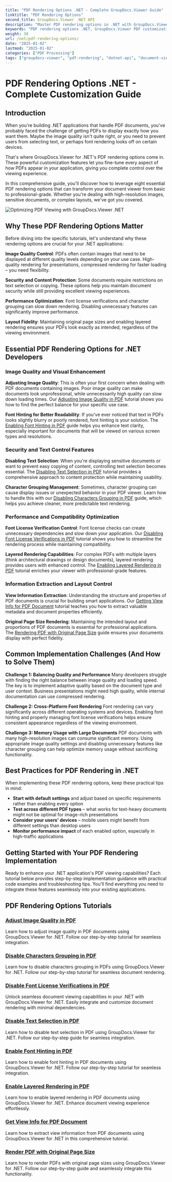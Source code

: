 ```yaml
---
title: "PDF Rendering Options .NET - Complete GroupDocs.Viewer Guide"
linktitle: "PDF Rendering Options"
second_title: GroupDocs.Viewer .NET API
description: "Master PDF rendering options in .NET with GroupDocs.Viewer. Adjust image quality, disable text selection, enable font hinting & more. Step-by-step tutorials included."
keywords: "PDF rendering options .NET, GroupDocs.Viewer PDF customization, PDF document viewer .NET, .NET PDF rendering API, adjust PDF image quality, disable text selection PDF"
weight: 38
url: /net/pdf-rendering-options/
date: "2025-01-02"
lastmod: "2025-01-02"
categories: ["PDF Processing"]
tags: ["groupdocs-viewer", "pdf-rendering", "dotnet-api", "document-viewer"]
---
```


# PDF Rendering Options .NET - Complete Customization Guide

## Introduction

When you're building .NET applications that handle PDF documents, you've probably faced the challenge of getting PDFs to display exactly how you want them. Maybe the image quality isn't quite right, or you need to prevent users from selecting text, or perhaps font rendering looks off on certain devices.

That's where GroupDocs.Viewer for .NET's PDF rendering options come in. These powerful customization features let you fine-tune every aspect of how PDFs appear in your application, giving you complete control over the viewing experience.

In this comprehensive guide, you'll discover how to leverage eight essential PDF rendering options that can transform your document viewer from basic to professional-grade. Whether you're dealing with high-resolution images, sensitive documents, or complex layouts, we've got you covered.

![Optimizing PDF Viewing with GroupDocs.Viewer .NET](/viewer/pdf-rendering-options/image.png)

## Why These PDF Rendering Options Matter

Before diving into the specific tutorials, let's understand why these rendering options are crucial for your .NET applications:

**Image Quality Control**: PDFs often contain images that need to be displayed at different quality levels depending on your use case. High-quality rendering for presentations, compressed rendering for faster loading – you need flexibility.

**Security and Content Protection**: Some documents require restrictions on text selection or copying. These options help you maintain document security while still providing excellent viewing experiences.

**Performance Optimization**: Font license verifications and character grouping can slow down rendering. Disabling unnecessary features can significantly improve performance.

**Layout Fidelity**: Maintaining original page sizes and enabling layered rendering ensures your PDFs look exactly as intended, regardless of the viewing environment.

## Essential PDF Rendering Options for .NET Developers

### Image Quality and Visual Enhancement

**Adjusting Image Quality**: This is often your first concern when dealing with PDF documents containing images. Poor image quality can make documents look unprofessional, while unnecessarily high quality can slow down loading times. Our [Adjusting Image Quality in PDF](./adjust-image-quality-pdf/) tutorial shows you how to find the perfect balance for your specific use case.

**Font Hinting for Better Readability**: If you've ever noticed that text in PDFs looks slightly blurry or poorly rendered, font hinting is your solution. The [Enabling Font Hinting in PDF](./enable-font-hinting-pdf/) guide helps you enhance text clarity, especially important for documents that will be viewed on various screen types and resolutions.

### Security and Text Control Features

**Disabling Text Selection**: When you're displaying sensitive documents or want to prevent easy copying of content, controlling text selection becomes essential. The [Disabling Text Selection in PDF](./disable-text-selection-pdf/) tutorial provides a comprehensive approach to content protection while maintaining usability.

**Character Grouping Management**: Sometimes, character grouping can cause display issues or unexpected behavior in your PDF viewer. Learn how to handle this with our [Disabling Characters Grouping in PDF](./disable-characters-grouping-pdf/) guide, which helps you achieve cleaner, more predictable text rendering.

### Performance and Compatibility Optimization

**Font License Verification Control**: Font license checks can create unnecessary dependencies and slow down your application. Our [Disabling Font License Verifications in PDF](./disable-font-license-verifications-pdf/) tutorial shows you how to streamline the rendering process while maintaining compatibility.

**Layered Rendering Capabilities**: For complex PDFs with multiple layers (think architectural drawings or design documents), layered rendering provides users with enhanced control. The [Enabling Layered Rendering in PDF](./enable-layered-rendering-pdf/) tutorial enriches your viewer with professional-grade features.

### Information Extraction and Layout Control

**View Information Extraction**: Understanding the structure and properties of PDF documents is crucial for building smart applications. Our [Getting View Info for PDF Document](./get-view-info-pdf-document/) tutorial teaches you how to extract valuable metadata and document properties efficiently.

**Original Page Size Rendering**: Maintaining the intended layout and proportions of PDF documents is essential for professional applications. The [Rendering PDF with Original Page Size](./render-pdf-original-page-size/) guide ensures your documents display with perfect fidelity.

## Common Implementation Challenges (And How to Solve Them)

**Challenge 1: Balancing Quality and Performance**
Many developers struggle with finding the right balance between image quality and loading speed. The key is to implement adaptive quality based on the document type and user context. Business presentations might need high quality, while internal documentation can use compressed rendering.

**Challenge 2: Cross-Platform Font Rendering**
Font rendering can vary significantly across different operating systems and devices. Enabling font hinting and properly managing font license verifications helps ensure consistent appearance regardless of the viewing environment.

**Challenge 3: Memory Usage with Large Documents**
PDF documents with many high-resolution images can consume significant memory. Using appropriate image quality settings and disabling unnecessary features like character grouping can help optimize memory usage without sacrificing functionality.

## Best Practices for PDF Rendering in .NET

When implementing these PDF rendering options, keep these practical tips in mind:

- **Start with default settings** and adjust based on specific requirements rather than enabling every option
- **Test across different PDF types** – what works for text-heavy documents might not be optimal for image-rich presentations
- **Consider your users' devices** – mobile users might benefit from different settings than desktop users
- **Monitor performance impact** of each enabled option, especially in high-traffic applications

## Getting Started with Your PDF Rendering Implementation

Ready to enhance your .NET application's PDF viewing capabilities? Each tutorial below provides step-by-step implementation guidance with practical code examples and troubleshooting tips. You'll find everything you need to integrate these features seamlessly into your existing applications.

## PDF Rendering Options Tutorials
### [Adjust Image Quality in PDF](./adjust-image-quality-pdf/)
Learn how to adjust image quality in PDF documents using GroupDocs.Viewer for .NET. Follow our step-by-step tutorial for seamless integration.
### [Disable Characters Grouping in PDF](./disable-characters-grouping-pdf/)
Learn how to disable characters grouping in PDFs using GroupDocs.Viewer for .NET. Follow our step-by-step tutorial for seamless document rendering.
### [Disable Font License Verifications in PDF](./disable-font-license-verifications-pdf/)
Unlock seamless document viewing capabilities in your .NET with GroupDocs.Viewer for .NET. Easily integrate and customize document rendering with minimal dependencies.
### [Disable Text Selection in PDF](./disable-text-selection-pdf/)
Learn how to disable text selection in PDF using GroupDocs.Viewer for .NET. Follow our step-by-step guide for seamless integration.
### [Enable Font Hinting in PDF](./enable-font-hinting-pdf/)
Learn how to enable font hinting in PDF documents using GroupDocs.Viewer for .NET. Follow our step-by-step tutorial for seamless integration.
### [Enable Layered Rendering in PDF](./enable-layered-rendering-pdf/)
Learn how to enable layered rendering in PDF documents using GroupDocs.Viewer for .NET. Enhance document viewing experience effortlessly.
### [Get View Info for PDF Document](./get-view-info-pdf-document/)
Learn how to extract view information from PDF documents using GroupDocs.Viewer for .NET in this comprehensive tutorial.
### [Render PDF with Original Page Size](./render-pdf-original-page-size/)
Learn how to render PDFs with original page sizes using GroupDocs.Viewer for .NET. Follow our step-by-step guide and seamlessly integrate this functionality.
